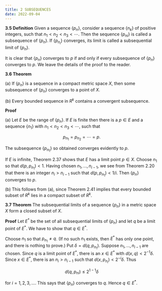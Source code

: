 ```yaml
---
title: 2 SUBSEQUENCES
date: 2022-09-04
---
```


**3.5 Definition** Given a sequence $\left\{p_{n}\right\}$, consider a sequence $\left\{n_{k}\right\}$ of positive integers, such that $n_{1}<n_{2}<n_{3}<\cdots$. Then the sequence $\left\{p_{n i}\right\}$ is called a subsequence of $\left\{p_{n}\right\}$. If $\left\{p_{n_{i}}\right\}$ converges, its limit is called a subsequential limit of $\left\{p_{n}\right\}$.

It is clear that $\left\{p_{n}\right\}$ converges to $p$ if and only if every subsequence of $\left\{p_{n}\right\}$ converges to $p$. We leave the details of the proof to the reader.

**3.6 Theorem**

(a) If $\left\{p_{n}\right\}$ is a sequence in a compact metric space $X$, then some subsequence of $\left\{p_{n}\right\}$ converges to a point of $X$.

(b) Every bounded sequence in $R^{k}$ contains a convergent subsequence. 

**Proof**

(a) Let $E$ be the range of $\left\{p_{n}\right\}$. If $E$ is finite then there is a $p \in E$ and a sequence $\left\{n_{1}\right\}$ with $n_{1}<n_{2}<n_{3}<\cdots$, such that

$$
p_{n_{1}}=p_{n_{2}}=\cdots=p .
$$

The subsequence $\left\{p_{n_{1}}\right\}$ so obtained converges evidently to $p$.

If $E$ is infinite, Theorem $2.37$ shows that $E$ has a limit point $p \in X$. Choose $n_{1}$ so that $d\left(p, p_{n_{1}}\right)<1$. Having chosen $n_{1}, \ldots, n_{i-1}$, we see from Theorem $2.20$ that there is an integer $n_{i}>n_{i-1}$ such that $d\left(p, p_{n_{1}}\right)<1 / i$. Then $\left\{p_{n}\right\}$ converges to $p$.

(b) This follows from (a), since Theorem $2.41$ implies that every bounded subset of $R^{k}$ lies in a compact subset of $R^{k}$.

**3.7 Theorem** The subsequential limits of a sequence $\left\{p_{n}\right\}$ in a metric space $X$ form a closed subset of $X$.

**Proof** Let $E^{*}$ be the set of all subsequential limits of $\left\{p_{n}\right\}$ and let $q$ be a limit point of $E^{*}$. We have to show that $q \in E^{*}$.

Choose $n_{1}$ so that $p_{n_{1}} \neq q$. (If no such $n_{1}$ exists, then $E^{*}$ has only one point, and there is nothing to prove.) Put $\delta=d\left(q, p_{n_{1}}\right)$. Suppose $n_{1}, \ldots, n_{i-1}$ are chosen. Since $q$ is a limit point of $E^{*}$, there is an $x \in E^{*}$ with $d(x, q)<2^{-1} \delta$. Since $x \in E^{*}$, there is an $n_{i}>n_{i-1}$ such that $d\left(x, p_{n_{i}}\right)<2^{-i} \delta$. Thus

$$
d\left(q, p_{n i}\right) \leq 2^{1-1} \delta
$$

for $i=1,2,3, \ldots$. This says that $\left\{p_{n}\right\}$ converges to $q$. Hence $q \in E^{*}$.

